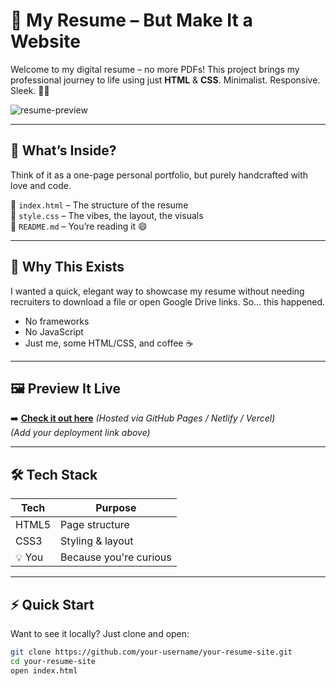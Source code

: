 # 🚀 My Resume – But Make It a Website

Welcome to my digital resume – no more PDFs! This project brings my professional journey to life using just **HTML** & **CSS**. Minimalist. Responsive. Sleek. 💼✨

![resume-preview]([https://via.placeholder.com/1000x300?text=Add+a+cool+preview+image+here](http://127.0.0.1:5500/Shubham_Tirpude_Resume_Version2.html))

---

## 🧠 What’s Inside?

Think of it as a one-page personal portfolio, but purely handcrafted with love and code.

📄 `index.html` – The structure of the resume  
🎨 `style.css` – The vibes, the layout, the visuals  
📘 `README.md` – You’re reading it 😄

---

## 🎯 Why This Exists

I wanted a quick, elegant way to showcase my resume without needing recruiters to download a file or open Google Drive links. So... this happened.

- No frameworks
- No JavaScript
- Just me, some HTML/CSS, and coffee ☕

---

## 🖼️ Preview It Live

➡️ **[Check it out here](https://your-live-site-link.com)** *(Hosted via GitHub Pages / Netlify / Vercel)*  
*(Add your deployment link above)*

---

## 🛠 Tech Stack

| Tech     | Purpose             |
|----------|---------------------|
| HTML5    | Page structure       |
| CSS3     | Styling & layout     |
| 💡 You  | Because you're curious |

---

## ⚡ Quick Start

Want to see it locally? Just clone and open:

```bash
git clone https://github.com/your-username/your-resume-site.git
cd your-resume-site
open index.html
